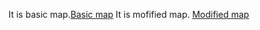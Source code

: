 It is basic map.[Basic map](https://maja0108.github.io/IP-location-analysis/ip_location.html)
It is mofified map. [Modified map](https://maja0108.github.io/IP-location-analysis//ip_location2.html)
